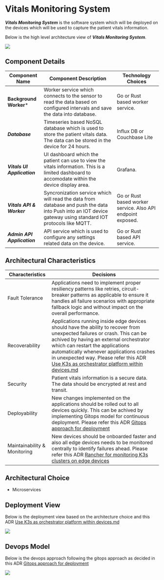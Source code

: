 # Vitals Monitoring System

***Vitals Monitoring System*** is the software system which will be deployed on the devices which will be used to capture the patient vitals information.

Below is the high level architecture view of ***Vitals Monitoring System***.

![](https://github.com/infy-archs-katas/monitorme/blob/main/diagrams/VMS-C4ContainerView.png)

## Component Details

| Component Name  | Component Description | Technology Choices |
| ------------- | ------------- | ------------- |
| **Background Worker***  | Worker service which connects to the sensor to read the data based on configured intervals and save the data into database.  | Go or Rust based worker service.  |
| ***Database***  | Timeseries based NoSQL database which is used to store the patient vitals data. The data can be stored in the device for 24 hours. | Influx DB or Couchbase Lite  |
| ***Vitals UI Application***  | UI dashboard which the patient can use to view the vitals information. This is a limited dashboard to accomodate within the device display area.  | Grafana.  |
| ***Vitals API & Worker***  | Syncronization service which will read the data from database and push the data into Push into an IOT device gateway using standard IOT protocols like MQTT.  | Go or Rust based worker service. Also API endpoint exposed.   |
| ***Admin API Application***  | API service which is used to configure any settings related data on the device.  | Go or Rust based API service.  |


## Architectural Characteristics

| Characteristics  | Decisions |
| ------------- | ------------- |
| Fault Tolerance  | Applications need to implement proper resiliency patterns like retries, circuit-breaker patterns as applicable to ensure it handles all failure scenarios with appropriate fallback logic and without impact on the overall performance.  |
| Recoverability  | Applications running inside edge devices should have the ability to recover from unexpected failures or crash. This can be achived by having an external orchestrator which can restart the applications automatically whenever applications crashes in unexpected way. Please refer this ADR [Use K3s as orchestrator platform within devices.md](https://github.com/infy-archs-katas/monitorme/blob/main/ADRs/Use%20K3s%20as%20orchestrator%20platform%20within%20devices.md) |
| Security  | Patient vitals information is a secure data. The data should be encrypted at rest and transit.  |
| Deployability  | New changes implemented on the applications should be rolled out to all devices quickly. This can be achived by implementing Gitops model for continuous deployment. Please refer this ADR [Gitops approach for deployment](https://github.com/infy-archs-katas/monitorme/blob/main/ADRs/Gitops%20approach%20for%20deployment.md) |
| Maintainability & Monitoring  | New devices should be onboarded faster and also all edge devices needs to be monitored centrally to identify failures ahead. Please refer this ADR [Rancher for monitoring K3s clusters on edge devices](https://github.com/infy-archs-katas/monitorme/blob/main/ADRs/Rancher%20for%20monitoring%20K3s%20clusters%20on%20edge%20devices.md) |


## Architectural Choice

- Microservices

## Deployment View
Below is the deployment view based on the architecture choice and this ADR [Use K3s as orchestrator platform within devices.md](https://github.com/infy-archs-katas/monitorme/blob/main/ADRs/Use%20K3s%20as%20orchestrator%20platform%20within%20devices.md)

![](https://github.com/infy-archs-katas/monitorme/blob/main/diagrams/VMS-DeploymentView.png)

## Devops Model
Below is the devops approach following the gitops approach as decided in this ADR [Gitops approach for deployment](https://github.com/infy-archs-katas/monitorme/blob/main/ADRs/Gitops%20approach%20for%20deployment.md)

![](https://github.com/infy-archs-katas/monitorme/blob/main/diagrams/VMS-DevopsView.png)


